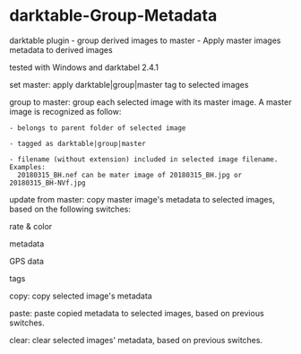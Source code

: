 # darktable-Group-Metadata
darktable plugin - group derived images to master - Apply master images metadata to derived images

tested with Windows and darktabel 2.4.1

set master: apply darktable|group|master tag to selected images

group to master: group each selected image with its master image.
  A master image is recognized as follow:
  
    - belongs to parent folder of selected image
    
    - tagged as darktable|group|master
    
    - filename (without extension) included in selected image filename. Examples:
      20180315_BH.nef can be mater image of 20180315_BH.jpg or 20180315_BH-NVf.jpg

update from master: copy master image's metadata to selected images, based on the following switches:

  rate & color
  
  metadata
  
  GPS data
  
  tags

copy: copy selected image's metadata

paste: paste copied metadata to selected images, based on previous switches.

clear: clear selected images' metadata, based on previous switches.
